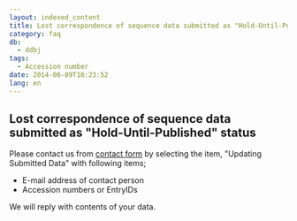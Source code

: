 ```yaml
---
layout: indexed_content
title: Lost correspondence of sequence data submitted as "Hold-Until-Published" status
category: faq
db:
  - ddbj
tags: 
  - Accession number
date: 2014-06-09T16:23:52
lang: en
---
```


## Lost correspondence of sequence data submitted as "Hold-Until-Published" status

<p>Please contact us from <a href="/contact-ddbj-e.html#to-ddbj">contact form</a> by selecting the item, "Updating Submitted Data" with following items; </p>
<ul>
  <li>E-mail address of contact person</li>
  <li>Accession numbers or EntryIDs</li>
</ul>
<p>We will reply with contents of your data. </p>